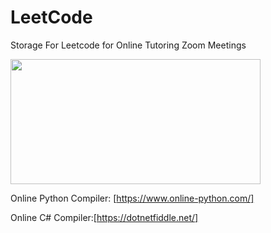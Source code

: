# LeetCode
Storage For Leetcode for Online Tutoring Zoom Meetings

<img src="https://leetcode.com/static/images/LeetCode_Sharing.png" width="400" height="200" />

Online Python Compiler: [https://www.online-python.com/]

Online C# Compiler:[https://dotnetfiddle.net/]
